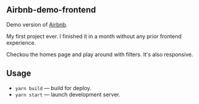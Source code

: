 ## Airbnb-demo-frontend

Demo version of [Airbnb](https://airbnb.com).

My first project ever. I finished it in a month without any prior frontend experience.

Checkou the homes page and play around with filters. It's also responsive.

## Usage

- `yarn build` — build for deploy.
- `yarn start` — launch development server.
